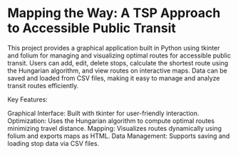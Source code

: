 # Mapping the Way: A TSP Approach to Accessible Public Transit

This project provides a graphical application built in Python using tkinter and folium for managing and visualizing optimal routes for accessible public transit. Users can add, edit, delete stops, calculate the shortest route using the Hungarian algorithm, and view routes on interactive maps. Data can be saved and loaded from CSV files, making it easy to manage and analyze transit routes efficiently.

Key Features:

Graphical Interface: Built with tkinter for user-friendly interaction.
Optimization: Uses the Hungarian algorithm to compute optimal routes minimizing travel distance.
Mapping: Visualizes routes dynamically using folium and exports maps as HTML.
Data Management: Supports saving and loading stop data via CSV files.
